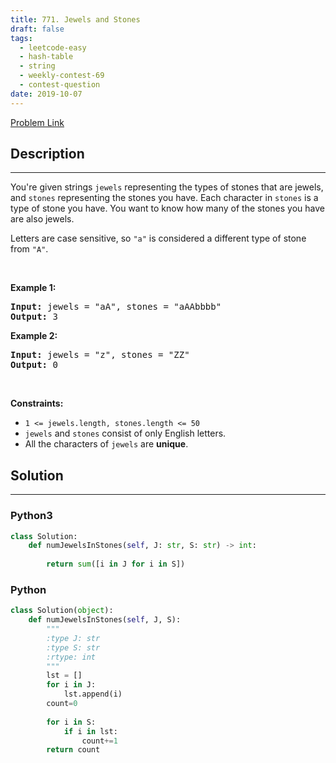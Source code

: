 ```yaml
---
title: 771. Jewels and Stones
draft: false
tags: 
  - leetcode-easy
  - hash-table
  - string
  - weekly-contest-69
  - contest-question
date: 2019-10-07
---
```


[Problem Link](https://leetcode.com/problems/jewels-and-stones/)

## Description

---
<p>You&#39;re given strings <code>jewels</code> representing the types of stones that are jewels, and <code>stones</code> representing the stones you have. Each character in <code>stones</code> is a type of stone you have. You want to know how many of the stones you have are also jewels.</p>

<p>Letters are case sensitive, so <code>&quot;a&quot;</code> is considered a different type of stone from <code>&quot;A&quot;</code>.</p>

<p>&nbsp;</p>
<p><strong class="example">Example 1:</strong></p>
<pre><strong>Input:</strong> jewels = "aA", stones = "aAAbbbb"
<strong>Output:</strong> 3
</pre><p><strong class="example">Example 2:</strong></p>
<pre><strong>Input:</strong> jewels = "z", stones = "ZZ"
<strong>Output:</strong> 0
</pre>
<p>&nbsp;</p>
<p><strong>Constraints:</strong></p>

<ul>
	<li><code>1 &lt;=&nbsp;jewels.length, stones.length &lt;= 50</code></li>
	<li><code>jewels</code> and <code>stones</code> consist of only English letters.</li>
	<li>All the characters of&nbsp;<code>jewels</code> are <strong>unique</strong>.</li>
</ul>


## Solution

---
### Python3
``` py title='jewels-and-stones'
class Solution:
    def numJewelsInStones(self, J: str, S: str) -> int:
        
        return sum([i in J for i in S])
```
### Python
``` py title='jewels-and-stones'
class Solution(object):
    def numJewelsInStones(self, J, S):
        """
        :type J: str
        :type S: str
        :rtype: int
        """
        lst = []
        for i in J:
            lst.append(i)
        count=0
        
        for i in S:
            if i in lst:
                count+=1
        return count
            
```

